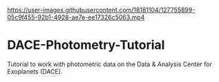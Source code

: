 

https://user-images.githubusercontent.com/18181104/127755899-05c9f455-92b1-4928-ae7e-ee17326c5063.mp4

# DACE-Photometry-Tutorial
Tutorial to work with photometric data on the Data &amp; Analysis Center for Exoplanets (DACE).
